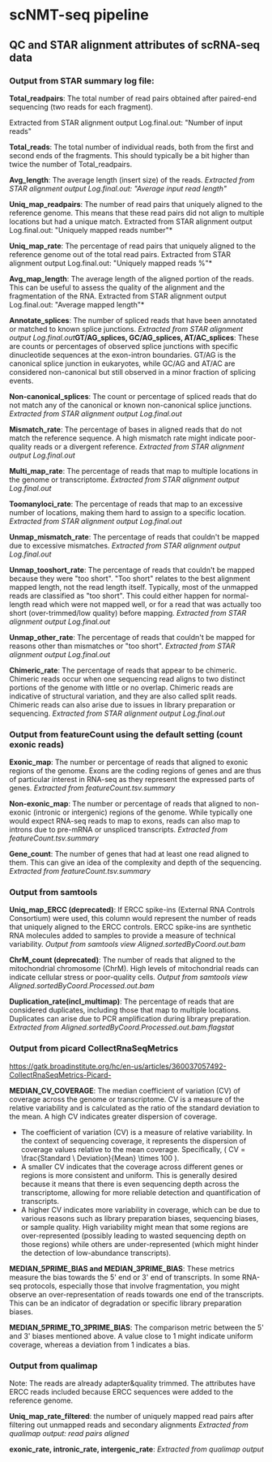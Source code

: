 # scNMT-seq pipeline

## QC and STAR alignment attributes of scRNA-seq data

### Output from STAR summary log file:

**Total_readpairs**: The total number of read pairs obtained after paired-end sequencing (two reads for each fragment). 

Extracted from STAR alignment output Log.final.out: "Number of input reads"

**Total_reads**: The total number of individual reads, both from the first and second ends of the fragments. This should typically be a bit higher than twice the number of Total_readpairs.

**Avg_length**: The average length (insert size) of the reads. 
*Extracted from STAR alignment output Log.final.out: "Average input read length"*

**Uniq_map_readpairs**: The number of read pairs that uniquely aligned to the reference genome. This means that these read pairs did not align to multiple locations but had a unique match.
Extracted from STAR alignment output Log.final.out: "Uniquely mapped reads number"*

**Uniq_map_rate**: The percentage of read pairs that uniquely aligned to the reference genome out of the total read pairs.
Extracted from STAR alignment output Log.final.out: "Uniquely mapped reads %"*
 
**Avg_map_length**: The average length of the aligned portion of the reads. This can be useful to assess the quality of the alignment and the fragmentation of the RNA.
Extracted from STAR alignment output Log.final.out: "Average mapped length"*

**Annotate_splices**: The number of spliced reads that have been annotated or matched to known splice junctions.
*Extracted from STAR alignment output Log.final.out***GT/AG_splices, GC/AG_splices, AT/AC_splices**: These are counts or percentages of observed splice junctions with specific dinucleotide sequences at the exon-intron boundaries. GT/AG is the canonical splice junction in eukaryotes, while GC/AG and AT/AC are considered non-canonical but still observed in a minor fraction of splicing events.

**Non-canonical_splices**: The count or percentage of spliced reads that do not match any of the canonical or known non-canonical splice junctions.
*Extracted from STAR alignment output Log.final.out*

**Mismatch_rate**: The percentage of bases in aligned reads that do not match the reference sequence. A high mismatch rate might indicate poor-quality reads or a divergent reference.
*Extracted from STAR alignment output Log.final.out*

**Multi_map_rate**: The percentage of reads that map to multiple locations in the genome or transcriptome.
*Extracted from STAR alignment output Log.final.out*

**Toomanyloci_rate**: The percentage of reads that map to an excessive number of locations, making them hard to assign to a specific location.
*Extracted from STAR alignment output Log.final.out*

**Unmap_mismatch_rate**: The percentage of reads that couldn't be mapped due to excessive mismatches.
*Extracted from STAR alignment output Log.final.out*

**Unmap_tooshort_rate**: The percentage of reads that couldn't be mapped because they were "too short". "Too short" relates to the best alignment mapped length, not the read length itself. Typically, most of the unmapped reads are classified as "too short". This could either happen for normal-length read which were not mapped well, or for a read that was actually too short (over-trimmed/low quality) before mapping.
*Extracted from STAR alignment output Log.final.out*

**Unmap_other_rate**: The percentage of reads that couldn't be mapped for reasons other than mismatches or "too short".
*Extracted from STAR alignment output Log.final.out*

**Chimeric_rate**: The percentage of reads that appear to be chimeric. Chimeric reads occur when one sequencing read aligns to two distinct portions of the genome with little or no overlap. Chimeric reads are indicative of structural variation, and they are also called split reads. Chimeric reads can also arise due to issues in library preparation or sequencing.
*Extracted from STAR alignment output Log.final.out*

### Output from featureCount using the default setting (count exonic reads)
**Exonic_map**: The number or percentage of reads that aligned to exonic regions of the genome. Exons are the coding regions of genes and are thus of particular interest in RNA-seq as they represent the expressed parts of genes.
*Extracted from featureCount.tsv.summary*

**Non-exonic_map**: The number or percentage of reads that aligned to non-exonic (intronic or intergenic) regions of the genome. While typically one would expect RNA-seq reads to map to exons, reads can also map to introns due to pre-mRNA or unspliced transcripts.
*Extracted from featureCount.tsv.summary*

**Gene_count**: The number of genes that had at least one read aligned to them. This can give an idea of the complexity and depth of the sequencing.
*Extracted from featureCount.tsv.summary*

### Output from samtools

**Uniq_map_ERCC (deprecated)**: If ERCC spike-ins (External RNA Controls Consortium) were used, this column would represent the number of reads that uniquely aligned to the ERCC controls. ERCC spike-ins are synthetic RNA molecules added to samples to provide a measure of technical variability.
*Output from samtools view Aligned.sortedByCoord.out.bam*

**ChrM_count (deprecated)**: The number of reads that aligned to the mitochondrial chromosome (ChrM). High levels of mitochondrial reads can indicate cellular stress or poor-quality cells.
*Output from samtools view Aligned.sortedByCoord.Processed.out.bam*

**Duplication_rate(incl_multimap)**: The percentage of reads that are considered duplicates, including those that map to multiple locations. Duplicates can arise due to PCR amplification during library preparation.
*Extracted from Aligned.sortedByCoord.Processed.out.bam.flagstat*

### Output from picard CollectRnaSeqMetrics
https://gatk.broadinstitute.org/hc/en-us/articles/360037057492-CollectRnaSeqMetrics-Picard-

**MEDIAN_CV_COVERAGE**: The median coefficient of variation (CV) of coverage across the genome or transcriptome. CV is a measure of the relative variability and is calculated as the ratio of the standard deviation to the mean. A high CV indicates greater dispersion of coverage.
- The coefficient of variation (CV) is a measure of relative variability. In the context of sequencing coverage, it represents the dispersion of coverage values relative to the mean coverage. Specifically, \( CV = \frac{Standard \ Deviation}{Mean} \times 100 \).
- A smaller CV indicates that the coverage across different genes or regions is more consistent and uniform. This is generally desired because it means that there is even sequencing depth across the transcriptome, allowing for more reliable detection and quantification of transcripts.
- A higher CV indicates more variability in coverage, which can be due to various reasons such as library preparation biases, sequencing biases, or sample quality. High variability might mean that some regions are over-represented (possibly leading to wasted sequencing depth on those regions) while others are under-represented (which might hinder the detection of low-abundance transcripts).

**MEDIAN_5PRIME_BIAS and MEDIAN_3PRIME_BIAS**: These metrics measure the bias towards the 5' end or 3' end of transcripts. In some RNA-seq protocols, especially those that involve fragmentation, you might observe an over-representation of reads towards one end of the transcripts. This can be an indicator of degradation or specific library preparation biases.

**MEDIAN_5PRIME_TO_3PRIME_BIAS**: The comparison metric between the 5' and 3' biases mentioned above. A value close to 1 might indicate uniform coverage, whereas a deviation from 1 indicates a bias.

### Output from qualimap
Note: The reads are already adapter&quality trimmed. The attributes have ERCC reads included because ERCC sequences were added to the reference genome. 

**Uniq_map_rate_filtered**: the number of uniquely mapped read pairs after filtering out unmapped reads and secondary alignments
*Extracted from qualimap output: read pairs aligned*

**exonic_rate, intronic_rate, intergenic_rate**: 
*Extracted from qualimap output*
